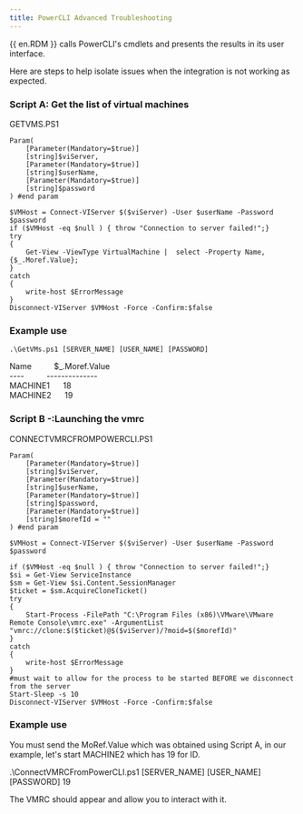 ```yaml
---
title: PowerCLI Advanced Troubleshooting
---
```

{{ en.RDM }} calls PowerCLI's cmdlets and presents the results in its user interface.  

Here are steps to help isolate issues when the integration is not working as expected.
### Script A: Get the list of virtual machines
GETVMS.PS1  

```
Param(  
    [Parameter(Mandatory=$true)]  
    [string]$viServer,  
    [Parameter(Mandatory=$true)]  
    [string]$userName,  
    [Parameter(Mandatory=$true)]  
    [string]$password  
) #end param  

$VMHost = Connect-VIServer $($viServer) -User $userName -Password $password  
if ($VMHost -eq $null ) { throw "Connection to server failed!";}  
try  
{  
    Get-View -ViewType VirtualMachine |  select -Property Name, {$_.Moref.Value};  
}  
catch  
{  
    write-host $ErrorMessage  
}  
Disconnect-VIServer $VMHost -Force -Confirm:$false  
```
### Example use
`.\GetVMs.ps1 [SERVER_NAME] [USER_NAME] [PASSWORD]`

Name          $_.Moref.Value  
----          --------------  
MACHINE1      18  
MACHINE2      19  

### Script B -:Launching the vmrc
CONNECTVMRCFROMPOWERCLI.PS1  

```
Param(  
    [Parameter(Mandatory=$true)]  
    [string]$viServer,  
    [Parameter(Mandatory=$true)]  
    [string]$userName,  
    [Parameter(Mandatory=$true)]  
    [string]$password,  
    [Parameter(Mandatory=$true)]  
    [string]$morefId = ""  
) #end param  

$VMHost = Connect-VIServer $($viServer) -User $userName -Password $password  

if ($VMHost -eq $null ) { throw "Connection to server failed!";}  
$si = Get-View ServiceInstance  
$sm = Get-View $si.Content.SessionManager  
$ticket = $sm.AcquireCloneTicket()  
try  
{  
    Start-Process -FilePath "C:\Program Files (x86)\VMware\VMware Remote Console\vmrc.exe" -ArgumentList "vmrc://clone:$($ticket)@$($viServer)/?moid=$($morefId)"  
}  
catch  
{  
    write-host $ErrorMessage  
}  
#must wait to allow for the process to be started BEFORE we disconnect from the server  
Start-Sleep -s 10  
Disconnect-VIServer $VMHost -Force -Confirm:$false  
```
### Example use
You must send the MoRef.Value which was obtained using Script A, in our example, let's start MACHINE2 which has 19 for ID.  

.\ConnectVMRCFromPowerCLI.ps1 [SERVER_NAME] [USER_NAME] [PASSWORD] 19  

The VMRC should appear and allow you to interact with it.
